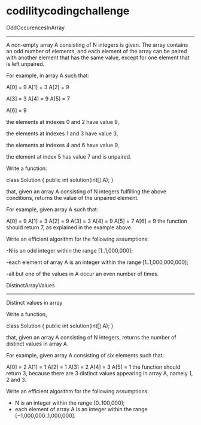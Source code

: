 # codilitycodingchallenge


OddOccurencesInArray
******************************************************************************************************************

A non-empty array A consisting of N integers is given. The array contains an odd number of elements, and each element of the array can be paired with another element that has the same value, except for one element that is left unpaired.

For example, in array A such that:

  A[0] = 9  A[1] = 3  A[2] = 9
  
  A[3] = 3  A[4] = 9  A[5] = 7
  
  A[6] = 9
  
the elements at indexes 0 and 2 have value 9,

the elements at indexes 1 and 3 have value 3,

the elements at indexes 4 and 6 have value 9,

the element at index 5 has value 7 and is unpaired.

Write a function:

class Solution { public int solution(int[] A); }

that, given an array A consisting of N integers fulfilling the above conditions, returns the value of the unpaired element.

For example, given array A such that:

  A[0] = 9  A[1] = 3  A[2] = 9
  A[3] = 3  A[4] = 9  A[5] = 7
  A[6] = 9
the function should return 7, as explained in the example above.

Write an efficient algorithm for the following assumptions:

-N is an odd integer within the range [1..1,000,000];

-each element of array A is an integer within the range [1..1,000,000,000];

-all but one of the values in A occur an even number of times.


DistinctArrayValues
****************************************************************************************************************************

Distinct values in array

Write a function,

class Solution { public int solution(int[] A); }

that, given an array A consisting of N integers, returns the number of distinct values in array A.

For example, given array A consisting of six elements such that:

 A[0] = 2    A[1] = 1    A[2] = 1
 A[3] = 2    A[4] = 3    A[5] = 1
the function should return 3, because there are 3 distinct values appearing in array A, namely 1, 2 and 3.

Write an efficient algorithm for the following assumptions:

- N is an integer within the range [0..100,000];
- each element of array A is an integer within the range [−1,000,000..1,000,000].